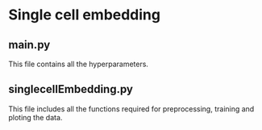 # Single cell embedding

## main.py
This file contains all the hyperparameters. 


## singlecellEmbedding.py

This file includes all the functions required for preprocessing, training and ploting the data. 




